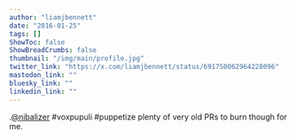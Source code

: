 ```yaml
---
author: "liamjbennett"
date: "2016-01-25"
tags: []
ShowToc: false
ShowBreadCrumbs: false
thumbnail: "/img/main/profile.jpg"
twitter_link: "https://x.com/liamjbennett/status/691750062964228096"
mastodon_link: ""
bluesky_link: ""
linkedin_link: ""
---
```


.[@nibalizer](https://x.com/nibalizer) #voxpupuli #puppetize plenty of very old PRs to burn though for me.

